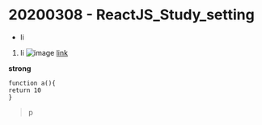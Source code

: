 # 20200308 - ReactJS_Study_setting

- li

1. li
   ![image](src)
   [link](www.naver.com)

**strong**

```
function a(){
return 10
}
```

> p
